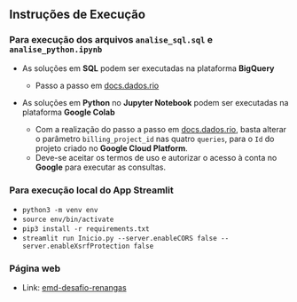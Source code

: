 ## Instruções de Execução

### Para execução dos arquivos `analise_sql.sql` e `analise_python.ipynb`

- As soluções em **SQL** podem ser executadas na plataforma **BigQuery**
    - Passo a passo em [docs.dados.rio](https://docs.dados.rio/tutoriais/como-acessar-dados/)

- As soluções em **Python** no **Jupyter Notebook** podem ser executadas na plataforma **Google Colab**
    - Com a realização do passo a passo em [docs.dados.rio](https://docs.dados.rio/tutoriais/como-acessar-dados/), basta alterar
    o parâmetro `billing_project_id` nas quatro `queries`, para o `Id` do projeto criado no **Google Cloud Platform**.
    - Deve-se aceitar os termos de uso e autorizar o acesso à conta no **Google** para executar as consultas.

### Para execução local do App Streamlit

- `python3 -m venv env`
- `source env/bin/activate`
- `pip3 install -r requirements.txt`
- `streamlit run Inicio.py --server.enableCORS false --server.enableXsrfProtection false`

### Página web

- Link: [emd-desafio-renangas](https://emd-desafio-renangas.streamlit.app/)